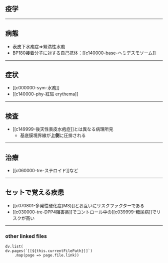 ## 疫学
---
## 病態
- 表皮下水疱症⇒緊満性水疱
- BP180接着分子に対する自己抗体：[[c140000-base-ヘミデスモソーム]]
---
## 症状
- [[c000000-sym-水疱]]
- [[c140000-phy-紅斑 erythema]]
---
## 検査
- [[c149999-後天性表皮水疱症]]とは異なる病理所見
	- 基底膜境界線が**上側**に圧排される
---
## 治療
- [[c060000-tre-ステロイド]]など
---
## セットで覚える疾患
- [[c070801-多発性硬化症(MS)]]とお互いにリスクファクターである
- [[c030000-tre-DPP4阻害薬]]でコントロール中の[[c039999-糖尿病]]でリスクが高い
---
### other linked files
```dataviewjs
dv.list(
dv.pages(`[[${this.currentFilePath}]]`)
	.map(page => page.file.link))
```